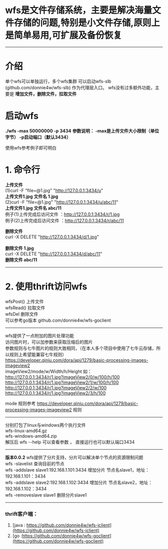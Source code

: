 # wfs是文件存储系统，主要是解决海量文件存储的问题,特别是小文件存储,原则上是简单易用,可扩展及备份恢复

***

# 介绍
单个wfs可以单独运行，多个wfs集群 可以启动wfs-slb  (github.com/donnie4w/wfs-slb) 作为代理层入口。
wfs没有过多额外功能，主要是 **增加文件，删除文件，拉取文件**


# 启动wfs 
**./wfs -max 50000000 -p 3434**
**参数说明： -max是上传文件大小限制（单位字节）   -p启动端口（默认3434）** 
	
使用wfs参考例子即可明白
# 1. 命令行
**上传文件** <br/>
(1)curl -F "file=@1.jpg" "http://127.0.0.1:3434/u"  <br/>
    **上传文件1.jpg 文件名 1.jpg** <br/>
(2)curl -F "file=@1.jpg" "http://127.0.0.1:3434/u/abc/11"   <br/>
    **上传文件1.jpg 文件名 abc/11** <br/>
例子(1)上传完成后访问文件 ：http://127.0.0.1:3434/r/1.jpg 	<br/>
例子(2)上传完成后访问文件 ：http://127.0.0.1:3434/r/abc/11   <br/>

**删除文件** <br/>
 curl -X DELETE "http://127.0.0.1:3434/d/1.jpg" <br/>    
 **删除文件 1.jpg**								<br/>
 curl -X DELETE "http://127.0.0.1:3434/d/abc/11"   <br/> 
 **删除文件 abc/11** 								<br/>

***

# 2. 使用thrift访问wfs     
  wfsPost()    上传文件 <br/>
  wfsRead()    拉取文件 <br/> 
  wfsDel       删除文件 <br/> 
可以参考go版本  github.com/donnie4w/wfs-goclient  

***

wfs提供了一点附加的图片处理功能   	<br/>
访问图片时，可以加参数来获取压缩后的图片 	<br/>
参数规则与七牛图片的规则大致相同，（在本人多个项目中使用了七牛云存储，所以规则上希望能兼容七牛规则）	<br/>
https://developer.qiniu.com/dora/api/1279/basic-processing-images-imageview2	<br/>
imageView2/mode/w/Width/h/Height 
如： <br/>
http://127.0.0.1:3434/r/1.jpg?imageView2/0/w/100/h/100 <br/>
http://127.0.0.1:3434/r/1.jpg?imageView2/1/w/100/h/100 <br/>
http://127.0.0.1:3434/r/1.jpg?imageView2/2/w/100	   <br/>
http://127.0.0.1:3434/r/1.jpg?imageView2/3/h/100	   <br/>

mode 规则参考 https://developer.qiniu.com/dora/api/1279/basic-processing-images-imageview2 规则

***

分别打包了linux与windows两个执行文件	 <br/>
wfs-linux-amd64.gz		<br/>
wfs-windows-amd64.zip    <br/>
解压后 wfs --help 可以查看参数 ， 直接运行也可以默认端口3434  <br/>

***
**版本0.0.2**
wfs提供了分片支持，分片可以解决单个节点的资源限制问题<br/>
wfs -slavelist 查询目前的节点 					<br/>
wfs -addslave slave1:192.168.1.101:3434  增加分片 节点名slave1，地址：192.168.1.101：3434 <br/>
wfs -addslave slave2:192.168.1.102:3434  增加分片 节点名slave2，地址：192.168.1.102：3434 <br/>
wfs -removeslave slave1  删除分片slave1		<br/>

***

### thrift客户端：
1. [java : https://github.com/donnie4w/wfs-jclient](https://github.com/donnie4w/wfs-jclient)
2. [go	 :https://github.com/donnie4w/wfs-goclient](https://github.com/donnie4w/wfs-goclient)